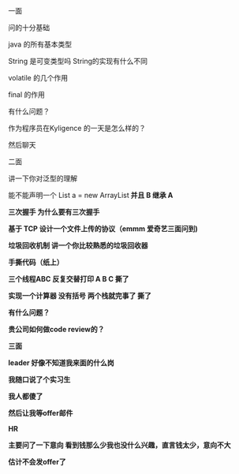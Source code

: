 一面

问的十分基础 

java 的所有基本类型

String 是可变类型吗 String的实现有什么不同

volatile 的几个作用

final 的作用

有什么问题？

作为程序员在Kyligence 的一天是怎么样的？

然后聊天



二面

讲一下你对泛型的理解

能不能声明一个 List<A>  a = new ArrayList<B> 并且 B 继承 A

三次握手 为什么要有三次握手

基于 TCP 设计一个文件上传的协议（emmm 爱奇艺三面问到) 

垃圾回收机制 讲一个你比较熟悉的垃圾回收器

手撕代码（纸上）

三个线程ABC 反复交替打印 A B C  撕了

实现一个计算器 没有括号 两个栈就完事了  撕了

有什么问题？ 

贵公司如何做code review的？ 



三面 

leader 好像不知道我来面的什么岗  

我随口说了个实习生 

我人都傻了  

然后让我等offer邮件 



HR

主要问了一下意向  看到钱那么少我也没什么兴趣，直言钱太少，意向不大

估计不会发offer了